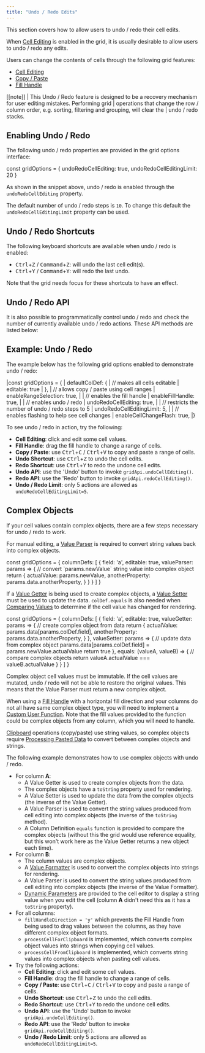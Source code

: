 ```yaml
---
title: "Undo / Redo Edits"
---
```


This section covers how to allow users to undo / redo their cell edits.

When [Cell Editing](/cell-editing/) is enabled in the grid, it is usually desirable to allow users to undo / redo any edits.

Users can change the contents of cells through the following grid features:

- [Cell Editing](/cell-editing/)
- [Copy / Paste](/clipboard/)
- [Fill Handle](/range-selection-fill-handle/)

[[note]]
| This Undo / Redo feature is designed to be a recovery mechanism for user editing mistakes. Performing grid
| operations that change the row / column order, e.g. sorting, filtering and grouping, will clear the
| undo / redo stacks.

## Enabling Undo / Redo

The following undo / redo properties are provided in the grid options interface:

<snippet>
const gridOptions = {
    undoRedoCellEditing: true,
    undoRedoCellEditingLimit: 20
}
</snippet>

As shown in the snippet above, undo / redo is enabled through the `undoRedoCellEditing` property.


The default number of undo / redo steps is `10`. To change this default the `undoRedoCellEditingLimit` property can be used.

## Undo / Redo Shortcuts


The following keyboard shortcuts are available when undo / redo is enabled:

- <kbd>Ctrl</kbd>+<kbd>Z</kbd> / <kbd>Command</kbd>+<kbd>Z</kbd>: will undo the last cell edit(s).
- <kbd>Ctrl</kbd>+<kbd>Y</kbd> / <kbd>Command</kbd>+<kbd>Y</kbd>: will redo the last undo.

Note that the grid needs focus for these shortcuts to have an effect.

## Undo / Redo API

It is also possible to programmatically control undo / redo and check the number of currently available undo / redo actions. These API methods are listed below:

<api-documentation source='grid-api/api.json' section='UndoRedo'></api-documentation>

## Example: Undo / Redo

The example below has the following grid options enabled to demonstrate undo / redo:

<snippet spaceBetweenProperties="true">
|const gridOptions = {
|    defaultColDef: {
|        // makes all cells editable
|        editable: true
|    },
|    // allows copy / paste using cell ranges
|    enableRangeSelection: true,
|
|    // enables the fill handle
|    enableFillHandle: true,
|
|    // enables undo / redo
|    undoRedoCellEditing: true,
|
|    // restricts the number of undo / redo steps to 5
|    undoRedoCellEditingLimit: 5,
|
|    // enables flashing to help see cell changes
|    enableCellChangeFlash: true,
|}
</snippet>

To see undo / redo in action, try the following:

- **Cell Editing**: click and edit some cell values.
- **Fill Handle**: drag the fill handle to change a range of cells.
- **Copy / Paste**: use <kbd>Ctrl</kbd>+<kbd>C</kbd> / <kbd>Ctrl</kbd>+<kbd>V</kbd> to copy and paste a range of cells.
- **Undo Shortcut**: use <kbd>Ctrl</kbd>+<kbd>Z</kbd> to undo the cell edits.
- **Redo Shortcut**: use <kbd>Ctrl</kbd>+<kbd>Y</kbd> to redo the undone cell edits.
- **Undo API**: use the 'Undo' button to invoke `gridApi.undoCellEditing()`.
- **Redo API**: use the 'Redo' button to invoke `gridApi.redoCellEditing()`.
- **Undo / Redo Limit**: only 5 actions are allowed as `undoRedoCellEditingLimit=5`.

<grid-example title='Undo / Redo' name='undo-redo' type='generated' options='{ "enterprise": true, "exampleHeight": 530, "modules": ["clientside", "range", "clipboard"] }'></grid-example>

## Complex Objects

If your cell values contain complex objects, there are a few steps necessary for undo / redo to work.

For manual editing, a [Value Parser](/value-parsers/) is required to convert string values back into complex objects.

<snippet>
const gridOptions = {
    columnDefs: [
        {
            field: 'a',
            editable: true,
            valueParser: params => {
                // convert `params.newValue` string value into complex object
                return {
                    actualValue: params.newValue,
                    anotherProperty: params.data.anotherProperty,
                }
            }
        }
    ]
}
</snippet>

If a [Value Getter](/value-getters/) is being used to create complex objects, a [Value Setter](/value-setters/) must be used to update the data. `colDef.equals` is also needed when [Comparing Values](/change-detection/#comparing-values) to determine if the cell value has changed for rendering.

<snippet>
const gridOptions = {
    columnDefs: [
        {
            field: 'a',
            editable: true,
            valueGetter: params => {
                // create complex object from data
                return {
                    actualValue: params.data[params.colDef.field],
                    anotherProperty: params.data.anotherProperty,
                }
            },
            valueSetter: params => {
                // update data from complex object
                params.data[params.colDef.field] = params.newValue.actualValue
                return true
            },
            equals: (valueA, valueB) => {
                // compare complex objects
                return valueA.actualValue === valueB.actualValue
            }
        }
    ]
}
</snippet>

Complex object cell values must be immutable. If the cell values are mutated, undo / redo will not be able to restore the original values. This means that the Value Parser must return a new complex object.

When using a [Fill Handle](/range-selection-fill-handle/) with a horizontal fill direction and your columns do not all have same complex object type, you will need to implement a [Custom User Function](/range-selection-fill-handle/#custom-user-function). Note that the fill values provided to the function could be complex objects from any column, which you will need to handle.

[Clipboard](/clipboard/) operations (copy/paste) use string values, so complex objects require [Processing Pasted Data](/clipboard/#processing-pasted-data) to convert between complex objects and strings.

The following example demonstrates how to use complex objects with undo / redo.
- For column **A**:
    - A Value Getter is used to create complex objects from the data.
    - The complex objects have a `toString` property used for rendering.
    - A Value Setter is used to update the data from the complex objects (the inverse of the Value Getter).
    - A Value Parser is used to convert the string values produced from cell editing into complex objects (the inverse of the `toString` method).
    - A Column Definition `equals` function is provided to compare the complex objects (without this the grid would use reference equality, but this won't work here as the Value Getter returns a new object each time).
- For column **B**:
    - The column values are complex objects.
    - A [Value Formatter](/value-formatters/) is used to convert the complex objects into strings for rendering.
    - A Value Parser is used to convert the string values produced from cell editing into complex objects (the inverse of the Value Formatter).
    - [Dynamic Parameters](/cell-editors/#dynamic-parameters) are provided to the cell editor to display a string value when you edit the cell (column **A** didn't need this as it has a `toString` property).
- For all columns:
    - `fillHandleDirection = 'y'` which prevents the Fill Handle from being used to drag values between the columns, as they have different complex object formats.
    - `processCellForClipboard` is implemented, which converts complex object values into strings when copying cell values.
    - `processCellFromClipboard` is implemented, which converts string values into complex objects when pasting cell values.
- Try the following actions:
    - **Cell Editing**: click and edit some cell values.
    - **Fill Handle**: drag the fill handle to change a range of cells.
    - **Copy / Paste**: use <kbd>Ctrl</kbd>+<kbd>C</kbd> / <kbd>Ctrl</kbd>+<kbd>V</kbd> to copy and paste a range of cells.
    - **Undo Shortcut**: use <kbd>Ctrl</kbd>+<kbd>Z</kbd> to undo the cell edits.
    - **Redo Shortcut**: use <kbd>Ctrl</kbd>+<kbd>Y</kbd> to redo the undone cell edits.
    - **Undo API**: use the 'Undo' button to invoke `gridApi.undoCellEditing()`.
    - **Redo API**: use the 'Redo' button to invoke `gridApi.redoCellEditing()`.
    - **Undo / Redo Limit**: only 5 actions are allowed as `undoRedoCellEditingLimit=5`.


<grid-example title='Undo / Redo with Complex Objects' name='undo-redo-complex-objects' type='generated' options='{ "enterprise": true, "exampleHeight": 530, "modules": ["clientside", "range", "clipboard"] }'></grid-example>
